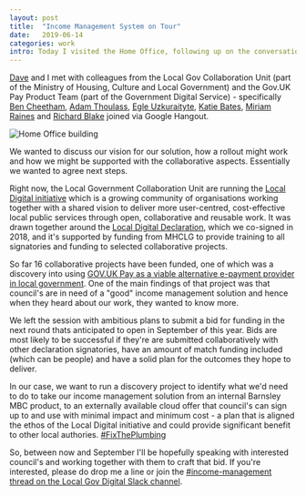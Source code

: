 ```yaml
---
layout: post
title:  "Income Management System on Tour"
date:   2019-06-14
categories: work
intro: Today I visited the Home Office, following up on the conversation about rolling out our Income Management System further.
---
```


[Dave](https://twitter.com/davidrob2002) and I met with colleagues from the Local Gov Collaboration Unit (part of the Ministry of Housing, Culture and Local Government) and the Gov.UK Pay Product Team (part of the Government Digital Service) - specifically [Ben Cheetham](https://twitter.com/bforben), [Adam Thoulass](https://twitter.com/AdamThoulass), [Egle Uzkuraityte](https://twitter.com/egle_a_ieva), [Katie Bates](https://uk.linkedin.com/in/katie-bates-a053b236), [Miriam Raines](https://twitter.com/MiriamAliceR) and [Richard Blake](https://uk.linkedin.com/in/richardblake86) joined via Google Hangout. 

![Home Office building](https://upload.wikimedia.org/wikipedia/commons/6/67/Marsham_Street.jpg)

We wanted to discuss our vision for our solution, how a rollout might work and how we might be supported with the collaborative aspects. Essentially we wanted to agree next steps.

Right now, the Local Government Collaboration Unit are running the [Local Digital initiative](https://localdigital.gov.uk/) which is a growing community of organisations working together with a shared vision to deliver more user-centred, cost-effective local public services through open, collaborative and reusable work. It was drawn together around the [Local Digital Declaration](https://localdigital.gov.uk/declaration/), which we co-signed in 2018, and it's supported by funding from MHCLG to provide training to all signatories and funding to selected collaborative projects.

So far 16 collaborative projects have been funded, one of which was a discovery into using [GOV.UK Pay as a viable alternative e-payment provider in local government](https://localdigital.gov.uk/gov-uk-pay-as-a-viable-alternative-e-payment-provider/). One of the main findings of that project was that council's are in need of a "good" income management solution and hence when they heard about our work, they wanted to know more.

We left the session with ambitious plans to submit a bid for funding in the next round thats anticipated to open in September of this year. Bids are most likely to be successful if they're are submitted collaboratively with other declaration signatories, have an amount of match funding included (which can be people) and have a solid plan for the outcomes they hope to deliver.

In our case, we want to run a discovery project to identify what we'd need to do to take our income management solution from an internal Barnsley MBC product, to an externally available cloud offer that council's can sign up to and use with minimal impact and minimum cost - a plan that is aligned the ethos of the Local Digital initiative and could provide significant benefit to other local authories. [#FixThePlumbing](https://twitter.com/hashtag/FixThePlumbing)

So, between now and September I'll be hopefully speaking with interested council's and working together with them to craft that bid. If you're interested, please do drop me a line or join the [#income-management thread on the Local Gov Digital Slack channel](https://localgovdigital.slack.com/messages/CJW65RNAY).
